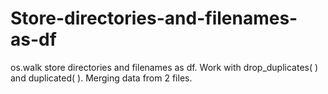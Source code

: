# Store-directories-and-filenames-as-df
os.walk store directories and filenames as df. 
Work with drop_duplicates( ) and duplicated( ). 
Merging data from 2 files.
